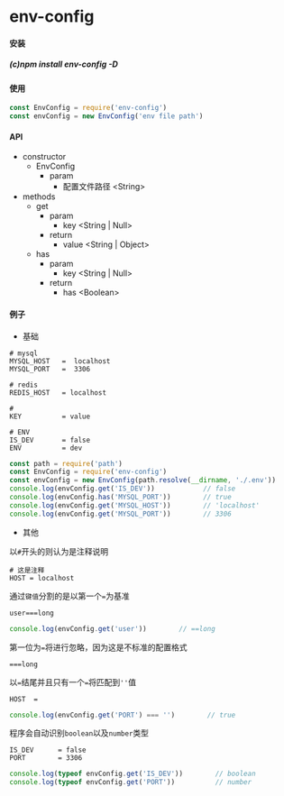 # env-config

#### 安装

##### (c)npm install env-config -D

#### 使用

```javascript
const EnvConfig = require('env-config')
const envConfig = new EnvConfig('env file path')
```

#### API

- constructor
    - EnvConfig
        - param
            - 配置文件路径 \<String\>
- methods
    - get
        - param
            - key <String | Null>
        - return 
            - value <String | Object>
    - has
        - param
            - key <String | Null>
        - return 
            - has \<Boolean\>

#### 例子

- 基础

```text
# mysql
MYSQL_HOST   =  localhost
MYSQL_PORT   =  3306

# redis
REDIS_HOST   = localhost

#
KEY          = value

# ENV
IS_DEV       = false
ENV          = dev
```
```javascript
const path = require('path')
const EnvConfig = require('env-config')
const envConfig = new EnvConfig(path.resolve(__dirname, './.env'))
console.log(envConfig.get('IS_DEV'))            // false
console.log(envConfig.has('MYSQL_PORT'))        // true
console.log(envConfig.get('MYSQL_HOST'))        // 'localhost'
console.log(envConfig.get('MYSQL_PORT'))        // 3306
```

- 其他

以`#`开头的则认为是注释说明

```text
# 这是注释
HOST = localhost
```

通过`键值`分割的是以第一个`=`为基准

```text
user===long
```

```javascript
console.log(envConfig.get('user'))        // ==long
```

第一位为`=`将进行忽略，因为这是不标准的配置格式

```text
===long
```

以`=`结尾并且只有一个`=`将匹配到`''`值

```text
HOST  =   
```
```javascript
console.log(envConfig.get('PORT') === '')        // true
```

程序会自动识别`boolean`以及`number`类型

```text
IS_DEV      = false
PORT        = 3306
```

```javascript
console.log(typeof envConfig.get('IS_DEV'))        // boolean
console.log(typeof envConfig.get('PORT'))          // number
```
